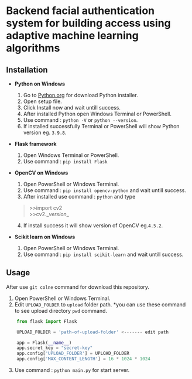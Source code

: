 # Backend facial authentication system for building access using adaptive machine learning algorithms #


## Installation ##
- **Python on Windows**
    1. Go to  [Python.org](https://www.python.org/downloads/) for download Python installer.
    2. Open setup file.
    3. Click Install now and wait untill success.
    4. After installed Python open Windows Terminal or PowerShell.
    5. Use command : ``python -V`` or `` python --version ``.
    6. If installed successfully Terminal or PowerShell will show Python version eg. `` 3.9.8 ``.

- **Flask framework**
    1. Open Windows Terminal or PowerShell.
    2. Use command : `` pip install Flask ``

- **OpenCV on Windows**
    1. Open PowerShell or Windows Terminal.
    2. Use command : `` pip install opencv-python `` and wait untill success.
    3. After installed use command : `` python `` and type
    > \>>import cv2 \
    \>>cv2.\__version__
    4. If install success it will show version of OpenCV eg.`` 4.5.2 ``.


- **Scikit learn on Windows**
    1. Open PowerShell or Windows Terminal.
    2. Use command : `` pip install scikit-learn `` and wait untill success.


## Usage ##
After use `` git colne `` command for download this repository.
1. Open PowerShell or Windows Terminal.
2. Edit ``UPLOAD_FOLDER`` to ``upload`` folder path.
 *you can use these command to see upload directory ``pwd`` command.
```python
    from flask import Flask

    UPLOAD_FOLDER = 'path-of-upload-folder' <------- edit path

    app = Flask(__name__)
    app.secret_key = "secret-key"
    app.config['UPLOAD_FOLDER'] = UPLOAD_FOLDER
    app.config['MAX_CONTENT_LENGTH'] = 16 * 1024 * 1024
```
3. Use command : `` python main.py `` for start server.